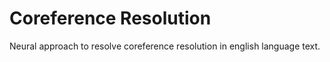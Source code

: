 Coreference Resolution
==============================

Neural approach to resolve coreference resolution in english language text.